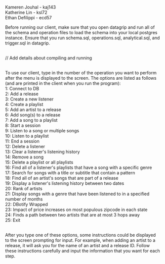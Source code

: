 <p> Kameren Jouhal - kaj143 <br>
Katherine Lin - ksl72 <br>
Ethan Defilippi - ecd57 </p>

<p> 
Before running our client, make sure that you open datagrip and run all of the schema and operation files to load the schema into your local postgres instance. Ensure that you run schema.sql, operations.sql, analytical.sql, and trigger.sql in datagrip. <br> <br>

// Add details about compiling and running
<br> <br>

To use our client, type in the number of the operation you want to perform after the menu is displayed to the screen. The options are listed as follows (and are printed in the client when you run the program): <br>
1: Connect to DB <br>
2: Add a release <br>
3: Create a new listener <br>
4: Create a playlist <br>
5: Add an artist to a release <br>
6: Add song(s) to a release <br>
7: Add a song to a playlist <br>
8: Start a session <br>
9: Listen to a song or multiple songs <br>
10: Listen to a playlist <br>
11: End a session <br>
12: Delete a listener <br>
13: Clear a listener's listening history <br>
14: Remove a song <br>
15: Delete a playlist or all playlists <br>
16: Find all of a listener's playlists that have a song with a specific genre <br>
17: Search for songs with a title or subtitle that contain a pattern <br>
18: Find all of an artist's songs that are part of a release <br>
19: Display a listener's listening history between two dates <br>
20: Rank of artists <br>
21: Display songs with a genre that have been listened to in a specified number of months <br>
22: DBotify Wrapped <br>
23: Impact of price increases on most populous zipcode in each state <br>
24: Finds a path between two artists that are at most 3 hops away <br>
25: Exit <br> <br>

After you type one of these options, some instructions could be displayed to the screen prompting for input. For example, when adding an artist to a release, it will ask you for the name of an artist and a release ID. Follow these instructions carefully and input the information that you want for each step.
</p>
